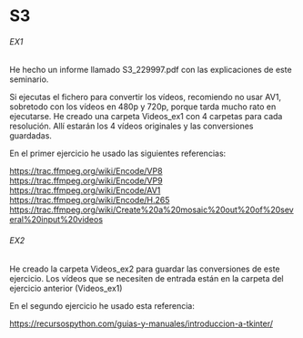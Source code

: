 # S3

###### EX1 ######

He hecho un informe llamado S3_229997.pdf con las explicaciones de este seminario. 

Si ejecutas el fichero para convertir los vídeos, recomiendo no usar AV1, sobretodo con los vídeos en 480p y 720p, porque tarda mucho rato en ejecutarse.
He creado una carpeta Videos_ex1 con 4 carpetas para cada resolución. Allí estarán los 4 vídeos originales y las conversiones guardadas.

En el primer ejercicio he usado las siguientes referencias:

https://trac.ffmpeg.org/wiki/Encode/VP8
https://trac.ffmpeg.org/wiki/Encode/VP9
https://trac.ffmpeg.org/wiki/Encode/AV1
https://trac.ffmpeg.org/wiki/Encode/H.265
https://trac.ffmpeg.org/wiki/Create%20a%20mosaic%20out%20of%20several%20input%20videos


###### EX2 ######

He creado la carpeta Videos_ex2 para guardar las conversiones de este ejercicio. 
Los vídeos que se necesiten de entrada están en la carpeta del ejercicio anterior (Videos_ex1)


En el segundo ejercicio he usado esta referencia:

https://recursospython.com/guias-y-manuales/introduccion-a-tkinter/
 
